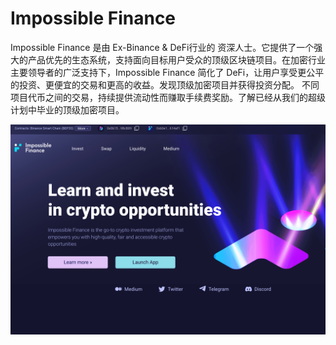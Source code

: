 # Impossible Finance

Impossible Finance 是由 Ex-Binance &amp; DeFi行业的 资深人士。它提供了一个强大的产品优先的生态系统，支持面向目标用户受众的顶级区块链项目。在加密行业主要领导者的广泛支持下，Impossible Finance 简化了 DeFi，让用户享受更公平的投资、更便宜的交易和更高的收益。发现顶级加密项目并获得投资分配。
不同项目代币之间的交易，持续提供流动性而赚取手续费奖励。了解已经从我们的超级计划中毕业的顶级加密项目。

![impossiblefinance-dapp-defi-bsc-image1_222da04bb12fda97942a9c70cc4b001e](impossiblefinance-dapp-defi-bsc-image1_222da04bb12fda97942a9c70cc4b001e.png)

